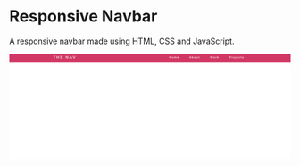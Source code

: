 # Responsive Navbar

A responsive navbar made using HTML, CSS and JavaScript.

![image info](Image.png)
